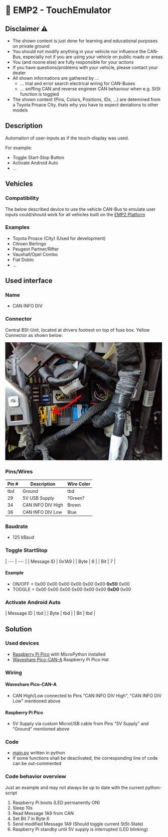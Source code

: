 # :car: EMP2 - TouchEmulator

## Disclaimer :warning:
- The shown content is just done for learning and educational purposes on private ground
- You should not modify anything in your vehicle nor influence the CAN-Bus, especially not if you are using your vehicle on public roads or areas
- You (and noone else) are fully responsible for your actions
- If you have questions/problems with your vehicle, please contact your dealer
- All shown informations are gathered by ...
  - ... trial and error search electrical wiring for CAN-Buses
  - ... sniffing CAN and reverse engineer CAN behaviour when e.g. StSt function is toggled
- The shown content (Pins, Colors, Positions, IDs, ...) are detemined from a Toyota Proace City, thats why you have to expect deviations to other models

## Description

Automation of user-inputs as if the touch-display was used.

For example:

- Toggle Start-Stop Button
- Activate Android Auto
- ...

## Vehicles

### Compatibility
The below described device to use the vehicle CAN-Bus to emulate user inputs could/should work for all vehicles built on the [EMP2 Platform](https://en.wikipedia.org/wiki/PSA_EMP2_platform)

### Examples
- Toyota Proace (City) (Used for development)
- Citroen Berlingo
- Peugeot Partner/Rifter
- Vauxhall/Opel Combo
- Fiat Doblo
- ...

## Used interface

### Name
- CAN INFO DIV

### Connector
Central BSI-Unit, located at drivers footrest on top of fuse box.
Yellow Connector as shown below:

![CAN INFO DIV Connector](doc/CAN_INFO_DIV_Connector.jpg)

### Pins/Wires
| Pin # | Description | Wire Color |
| --- | --- | --- |
| tbd | Ground | tbd |
| 29 | 5V USB Supply | ?Green? |
| 34 | CAN INFO DIV High | Brown |
| 36 | CAN INFO DIV Low | Blue |

### Baudrate
- 125 kBaud

### Toggle StartStop
| --- | --- |
| Message ID | 0x1A9 |
| Byte | 6 |
| Bit | 7 |

#### Example
- ON/OFF = 0x00 0x00 0x00 0x00 0x00 0x00 **0x50** 0x00
- TOGGLE = 0x00 0x00 0x00 0x00 0x00 0x00 **0xD0** 0x00

### Activate Android Auto
| Message ID | tbd |
| Byte | tbd |
| Bit | tbd |

## Solution

### Used devices
- [Raspberry Pi Pico](https://www.raspberrypi.com/products/raspberry-pi-pico/) with MicroPython installed
- [Waveshare Pico-CAN-A](https://www.waveshare.com/wiki/Pico-CAN-A) Raspberry Pi Pico Hat

### Wiring

#### Waveshare Pico-CAN-A

- CAN High/Low connected to Pins "CAN INFO DIV High", "CAN INFO DIV Low"  mentioned above

#### Raspberry Pi Pico

- 5V Supply via custom MicroUSB cable from Pins "5V Supply" and "Ground" mentioned above

### Code
- [main.py](main.py) written in python
- If some functions shall be deactivated, the corresponding line of code can be out-commented

### Code behavior overview

Just an example and may not always be up to date with the current python-script
1. Raspberry Pi boots (LED permanently ON)
2. Sleep 10s
3. Read Message 1A9 from CAN
4. Set Bit 7 in Byte 6
5. Send modified Message 1A9 (Should toggle current StSt-State)
6. Raspberry Pi standby until 5V supply is interrupted (LED blinking)
